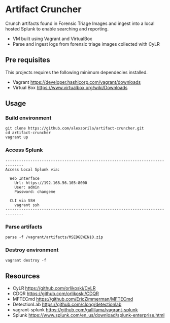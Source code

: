 # Artifact Cruncher
Crunch artifacts found in Forensic Triage Images and ingest into a local hosted Splunk to enable searching and reporting.

* VM built using Vagrant and VirtualBox
* Parse and ingest logs from forensic triage images collected with CyLR

## Pre requisites
This projects requires the following minimum dependecies installed.
* Vagrant https://developer.hashicorp.com/vagrant/downloads
* Virtual Box https://www.virtualbox.org/wiki/Downloads

## Usage
### Build environment
```
git clone https://github.com/alexzorila/artifact-cruncher.git
cd artifact-cruncher
vagrant up
```
### Access Splunk
```
------------------------------------------------------------------------------
Access Local Splunk via:

  Web Interface
    Url: https://192.168.56.105:8000
    User: admin
    Password: changeme

  CLI via SSH
    vagrant ssh
------------------------------------------------------------------------------
```
### Parse artifacts
```
parse -f /vagrant/artifacts/MSEDGEWIN10.zip
```
### Destroy environment
```
vagrant destroy -f
```
## Resources
* CyLR https://github.com/orlikoski/CyLR
* CDQR https://github.com/orlikoski/CDQR
* MFTECmd https://github.com/EricZimmerman/MFTECmd
* DetectionLab https://github.com/clong/detectionlab
* vagrant-splunk https://github.com/gallilama/vagrant-splunk
* Splunk https://www.splunk.com/en_us/download/splunk-enterprise.html
